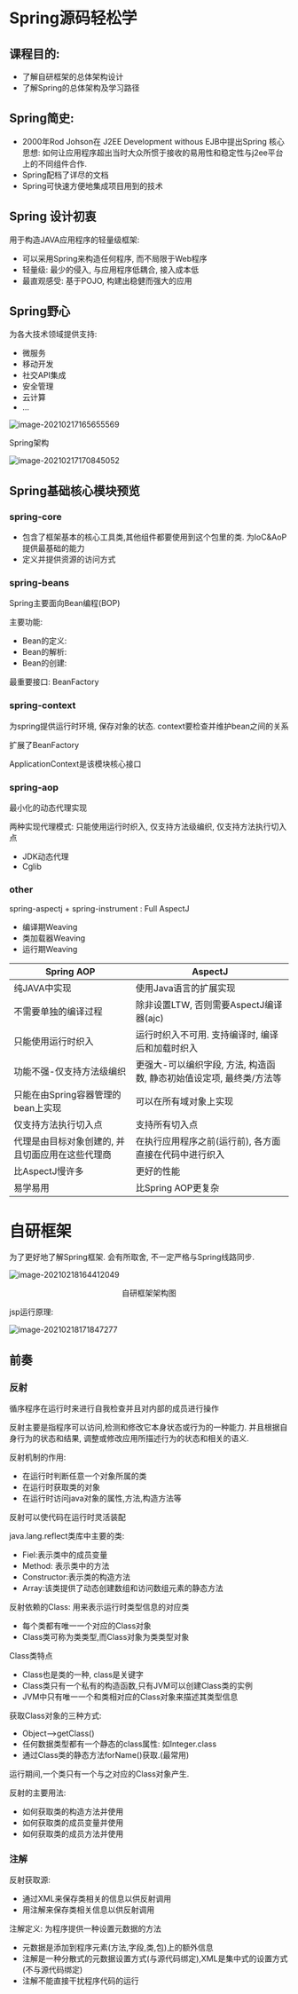 # Spring源码轻松学

## 课程目的:

- 了解自研框架的总体架构设计
- 了解Spring的总体架构及学习路径

## Spring简史:

- 2000年Rod Johson在 J2EE Development withous EJB中提出Spring 核心思想: 如何让应用程序超出当时大众所惯于接收的易用性和稳定性与j2ee平台上的不同组件合作.
- Spring配档了详尽的文档
- Spring可快速方便地集成项目用到的技术

## Spring 设计初衷

用于构造JAVA应用程序的轻量级框架:

- 可以采用Spring来构造任何程序, 而不局限于Web程序
- 轻量级: 最少的侵入, 与应用程序低耦合, 接入成本低
- 最直观感受: 基于POJO, 构建出稳健而强大的应用

## Spring野心

为各大技术领域提供支持:

- 微服务
- 移动开发
- 社交API集成
- 安全管理
- 云计算
- ...

![image-20210217165655569](Spring%E6%BA%90%E7%A0%81%E8%BD%BB%E6%9D%BE%E5%AD%A6.assets/image-20210217165655569.png)



Spring架构

![image-20210217170845052](Spring%E6%BA%90%E7%A0%81%E8%BD%BB%E6%9D%BE%E5%AD%A6.assets/image-20210217170845052.png)

## Spring基础核心模块预览

### spring-core

- 包含了框架基本的核心工具类,其他组件都要使用到这个包里的类. 为IoC&AoP提供最基础的能力
- 定义并提供资源的访问方式

### spring-beans

Spring主要面向Bean编程(BOP)

主要功能:

- Bean的定义:
- Bean的解析:
- Bean的创建:

最重要接口: BeanFactory

### spring-context

为spring提供运行时环境, 保存对象的状态. context要检查并维护bean之间的关系

扩展了BeanFactory

ApplicationContext是该模块核心接口

### spring-aop

最小化的动态代理实现

两种实现代理模式: 只能使用运行时织入, 仅支持方法级编织, 仅支持方法执行切入点

- JDK动态代理
- Cglib

### other

spring-aspectj + spring-instrument : Full AspectJ

- 编译期Weaving
- 类加载器Weaving
- 运行期Weaving

| Spring AOP                                       | AspectJ                                                      |
| ------------------------------------------------ | ------------------------------------------------------------ |
| 纯JAVA中实现                                     | 使用Java语言的扩展实现                                       |
| 不需要单独的编译过程                             | 除非设置LTW, 否则需要AspectJ编译器(ajc)                      |
| 只能使用运行时织入                               | 运行时织入不可用. 支持编译时, 编译后和加载时织入             |
| 功能不强-仅支持方法级编织                        | 更强大-可以编织字段, 方法, 构造函数, 静态初始值设定项, 最终类/方法等 |
| 只能在由Spring容器管理的bean上实现               | 可以在所有域对象上实现                                       |
| 仅支持方法执行切入点                             | 支持所有切入点                                               |
| 代理是由目标对象创建的, 并且切面应用在这些代理商 | 在执行应用程序之前(运行前), 各方面直接在代码中进行织入       |
| 比AspectJ慢许多                                  | 更好的性能                                                   |
| 易学易用                                         | 比Spring AOP更复杂                                           |

# 自研框架

为了更好地了解Spring框架. 会有所取舍, 不一定严格与Spring线路同步. 

![image-20210218164412049](Spring%E6%BA%90%E7%A0%81%E8%BD%BB%E6%9D%BE%E5%AD%A6.assets/image-20210218164412049.png)

<center>自研框架架构图</center>

jsp运行原理:

![image-20210218171847277](Spring%E6%BA%90%E7%A0%81%E8%BD%BB%E6%9D%BE%E5%AD%A6.assets/image-20210218171847277.png)

## 前奏

### 反射

循序程序在运行时来进行自我检查并且对内部的成员进行操作

反射主要是指程序可以访问,检测和修改它本身状态或行为的一种能力. 并且根据自身行为的状态和结果, 调整或修改应用所描述行为的状态和相关的语义.

反射机制的作用:

- 在运行时判断任意一个对象所属的类
- 在运行时获取类的对象
- 在运行时访问java对象的属性,方法,构造方法等

反射可以使代码在运行时灵活装配

java.lang.reflect类库中主要的类:

- Fiel:表示类中的成员变量
- Method: 表示类中的方法
- Constructor:表示类的构造方法
- Array:该类提供了动态创建数组和访问数组元素的静态方法

反射依赖的Class: 用来表示运行时类型信息的对应类

- 每个类都有唯一一个对应的Class对象
- Class类可称为类类型,而Class对象为类类型对象

Class类特点

- Class也是类的一种, class是关键字
- Class类只有一个私有的构造函数,只有JVM可以创建Class类的实例
- JVM中只有唯一一个和类相对应的Class对象来描述其类型信息

获取Class对象的三种方式:

- Object-->getClass()
- 任何数据类型都有一个静态的class属性: 如Integer.class
- 通过Class类的静态方法forName()获取.(最常用)

运行期间,一个类只有一个与之对应的Class对象产生.



反射的主要用法:

- 如何获取类的构造方法并使用
- 如何获取类的成员变量并使用
- 如何获取类的成员方法并使用



### 注解

反射获取源:

- 通过XML来保存类相关的信息以供反射调用
- 用注解来保存类相关信息以供反射调用

注解定义: 为程序提供一种设置元数据的方法

- 元数据是添加到程序元素(方法,字段,类,包)上的额外信息
- 注解是一种分散式的元数据设置方式(与源代码绑定),XML是集中式的设置方式(不与源代码绑定)
- 注解不能直接干扰程序代码的运行

